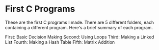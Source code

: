 # First C Programs

These are the first C programs I made. 
There are 5 different folders, each containing a different program. Here's a brief summary of each program.

First: Basic Decision Making
Second: Using Loops
Third: Making a Linked List
Fourth: Making a Hash Table
Fifth: Matrix Addition
